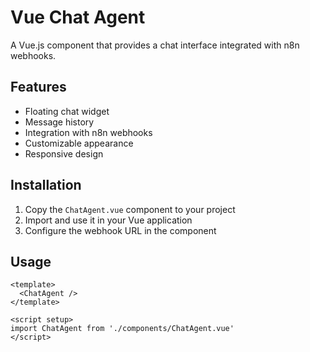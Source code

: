 # Vue Chat Agent

A Vue.js component that provides a chat interface integrated with n8n webhooks.

## Features
- Floating chat widget
- Message history
- Integration with n8n webhooks
- Customizable appearance
- Responsive design

## Installation
1. Copy the `ChatAgent.vue` component to your project
2. Import and use it in your Vue application
3. Configure the webhook URL in the component

## Usage
```vue
<template>
  <ChatAgent />
</template>

<script setup>
import ChatAgent from './components/ChatAgent.vue'
</script>
```